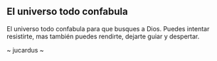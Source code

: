 ## El universo todo confabula

El universo todo confabula para que busques a Dios. Puedes intentar resistirte, mas también puedes rendirte, dejarte guiar y despertar.

~ jucardus ~
